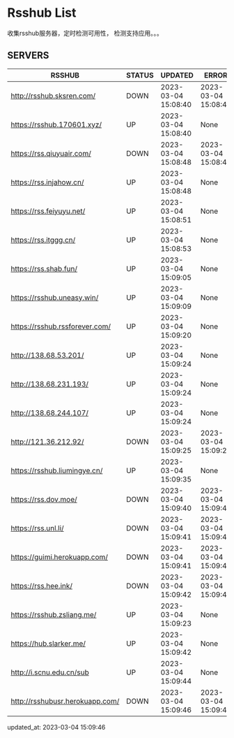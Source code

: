 # Rsshub List

收集rsshub服务器，定时检测可用性， 检测支持应用。。。


## SERVERS

|  RSSHUB   | STATUS  | UPDATED  | ERROR  | TWITTER |  
|  ----  | ----  | ----  | ----  | ---- |  
| http://rsshub.sksren.com/ | DOWN | 2023-03-04 15:08:40 | 2023-03-04 15:08:40 |  
| https://rsshub.170601.xyz/ | UP | 2023-03-04 15:08:40 | None |OK|  
| https://rss.qiuyuair.com/ | DOWN | 2023-03-04 15:08:48 | 2023-03-04 15:08:48 |  
| https://rss.injahow.cn/ | UP | 2023-03-04 15:08:48 | None ||  
| https://rss.feiyuyu.net/ | UP | 2023-03-04 15:08:51 | None |OK|  
| https://rss.itggg.cn/ | UP | 2023-03-04 15:08:53 | None ||  
| https://rss.shab.fun/ | UP | 2023-03-04 15:09:05 | None |OK|  
| https://rsshub.uneasy.win/ | UP | 2023-03-04 15:09:09 | None ||  
| https://rsshub.rssforever.com/ | UP | 2023-03-04 15:09:20 | None |OK|  
| http://138.68.53.201/ | UP | 2023-03-04 15:09:24 | None ||  
| http://138.68.231.193/ | UP | 2023-03-04 15:09:24 | None ||  
| http://138.68.244.107/ | UP | 2023-03-04 15:09:24 | None ||  
| http://121.36.212.92/ | DOWN | 2023-03-04 15:09:25 | 2023-03-04 15:09:25 |  
| https://rsshub.liumingye.cn/ | UP | 2023-03-04 15:09:35 | None |OK|  
| https://rss.dov.moe/ | DOWN | 2023-03-04 15:09:40 | 2023-03-04 15:09:40 |  
| https://rss.unl.li/ | DOWN | 2023-03-04 15:09:41 | 2023-03-04 15:09:41 |  
| https://guimi.herokuapp.com/ | DOWN | 2023-03-04 15:09:41 | 2023-03-04 15:09:41 |  
| https://rss.hee.ink/ | DOWN | 2023-03-04 15:09:42 | 2023-03-04 15:09:42 |  
| https://rsshub.zsliang.me/ | UP | 2023-03-04 15:09:23 | None |OK|  
| https://hub.slarker.me/ | UP | 2023-03-04 15:09:42 | None |OK|  
| http://i.scnu.edu.cn/sub | UP | 2023-03-04 15:09:44 | None ||  
| http://rsshubusr.herokuapp.com/ | DOWN | 2023-03-04 15:09:46 | 2023-03-04 15:09:46 |  
  

updated_at: 2023-03-04 15:09:46  
